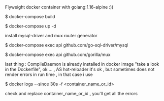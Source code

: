Flyweight docker container with golang:1.16-alpine :))

$ docker-compose build

$ docker-compose up -d

install mysql-driver and mux router generator

$ docker-compose exec api github.com/go-sql-driver/mysql

$ docker-compose exec api github.com/gorilla/mux

last thing : CompileDaemon is already installed in docker image "take a look in the Dockerfile",
ok ... , AS hot-reloader it's ok , but sometimes does not render errors in run time , in that case i use

$ docker logs --since 30s -f <container_name_or_id>

check and replace container_name_or_id , you'll get all the errors
